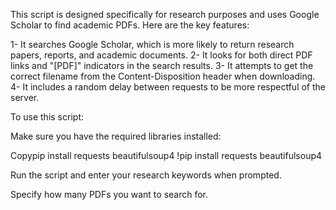 This script is designed specifically for research purposes and uses Google Scholar to find academic PDFs. Here are the key features:

1- It searches Google Scholar, which is more likely to return research papers, reports, and academic documents.
2- It looks for both direct PDF links and "[PDF]" indicators in the search results.
3- It attempts to get the correct filename from the Content-Disposition header when downloading.
4- It includes a random delay between requests to be more respectful of the server.

To use this script:

Make sure you have the required libraries installed:

Copypip install requests beautifulsoup4
!pip install requests beautifulsoup4

Run the script and enter your research keywords when prompted.

Specify how many PDFs you want to search for.
